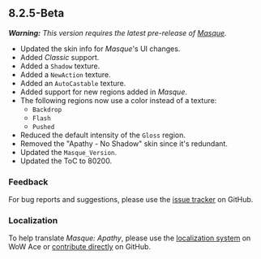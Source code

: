 ## 8.2.5-Beta

_**Warning:** This version requires the latest pre-release of [Masque](https://github.com/StormFX/Masque/releases)._

- Updated the skin info for _Masque_'s UI changes.
- Added _Classic_ support.
- Added a `Shadow` texture.
- Added a `NewAction` texture.
- Added an `AutoCastable` texture.
- Added support for new regions added in _Masque_.
- The following regions now use a color instead of a texture:
  - `Backdrop`
  - `Flash`
  - `Pushed`
- Reduced the default intensity of the `Gloss` region.
- Removed the "Apathy - No Shadow" skin since it's redundant.
- Updated the `Masque_Version`.
- Updated the ToC to 80200.

### Feedback

For bug reports and suggestions, please use the [issue tracker](https://github.com/StormFX/Masque_Apathy/issues "Report an Issue") on GitHub.

### Localization

To help translate _Masque: Apathy_, please use the [localization system](https://www.wowace.com/projects/masque-apathy/localization "Translate on WoW Ace") on WoW Ace or [contribute directly](https://github.com/StormFX/Masque_Apathy "Translate on GitHub") on GitHub.
